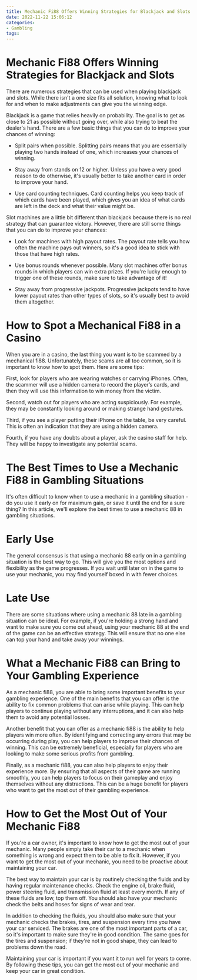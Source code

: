 ```yaml
---
title: Mechanic Fi88 Offers Winning Strategies for Blackjack and Slots
date: 2022-11-22 15:06:12
categories:
- Gambling
tags:
---
```



#  Mechanic Fi88 Offers Winning Strategies for Blackjack and Slots

There are numerous strategies that can be used when playing blackjack and slots. While there isn't a one size fits all solution, knowing what to look for and when to make adjustments can give you the winning edge.

Blackjack is a game that relies heavily on probability. The goal is to get as close to 21 as possible without going over, while also trying to beat the dealer's hand. There are a few basic things that you can do to improve your chances of winning:

- Split pairs when possible. Splitting pairs means that you are essentially playing two hands instead of one, which increases your chances of winning.

- Stay away from stands on 12 or higher. Unless you have a very good reason to do otherwise, it's usually better to take another card in order to improve your hand.

- Use card counting techniques. Card counting helps you keep track of which cards have been played, which gives you an idea of what cards are left in the deck and what their value might be.

Slot machines are a little bit different than blackjack because there is no real strategy that can guarantee victory. However, there are still some things that you can do to improve your chances:

- Look for machines with high payout rates. The payout rate tells you how often the machine pays out winners, so it's a good idea to stick with those that have high rates.

- Use bonus rounds whenever possible. Many slot machines offer bonus rounds in which players can win extra prizes. If you're lucky enough to trigger one of these rounds, make sure to take advantage of it!

- Stay away from progressive jackpots. Progressive jackpots tend to have lower payout rates than other types of slots, so it's usually best to avoid them altogether.

#  How to Spot a Mechanical Fi88 in a Casino 

When you are in a casino, the last thing you want is to be scammed by a mechanical fi88. Unfortunately, these scams are all too common, so it is important to know how to spot them. Here are some tips:

First, look for players who are wearing watches or carrying iPhones. Often, the scammer will use a hidden camera to record the player’s cards, and then they will use this information to win money from the victim.

Second, watch out for players who are acting suspiciously. For example, they may be constantly looking around or making strange hand gestures.

Third, if you see a player putting their iPhone on the table, be very careful. This is often an indication that they are using a hidden camera.

Fourth, if you have any doubts about a player, ask the casino staff for help. They will be happy to investigate any potential scams.

#  The Best Times to Use a Mechanic Fi88 in Gambling Situations

It's often difficult to know when to use a mechanic in a gambling situation - do you use it early on for maximum gain, or save it until the end for a sure thing? In this article, we'll explore the best times to use a mechanic 88 in gambling situations.

# Early Use

The general consensus is that using a mechanic 88 early on in a gambling situation is the best way to go. This will give you the most options and flexibility as the game progresses. If you wait until later on in the game to use your mechanic, you may find yourself boxed in with fewer choices.

# Late Use

There are some situations where using a mechanic 88 late in a gambling situation can be ideal. For example, if you're holding a strong hand and want to make sure you come out ahead, using your mechanic 88 at the end of the game can be an effective strategy. This will ensure that no one else can top your hand and take away your winnings.

#  What a Mechanic Fi88 can Bring to Your Gambling Experience 

As a mechanic fi88, you are able to bring some important benefits to your gambling experience. One of the main benefits that you can offer is the ability to fix common problems that can arise while playing. This can help players to continue playing without any interruptions, and it can also help them to avoid any potential losses.

Another benefit that you can offer as a mechanic fi88 is the ability to help players win more often. By identifying and correcting any errors that may be occurring during play, you can help players to improve their chances of winning. This can be extremely beneficial, especially for players who are looking to make some serious profits from gambling.

Finally, as a mechanic fi88, you can also help players to enjoy their experience more. By ensuring that all aspects of their game are running smoothly, you can help players to focus on their gameplay and enjoy themselves without any distractions. This can be a huge benefit for players who want to get the most out of their gambling experience.

#  How to Get the Most Out of Your Mechanic Fi88

If you're a car owner, it's important to know how to get the most out of your mechanic. Many people simply take their car to a mechanic when something is wrong and expect them to be able to fix it. However, if you want to get the most out of your mechanic, you need to be proactive about maintaining your car.

The best way to maintain your car is by routinely checking the fluids and by having regular maintenance checks. Check the engine oil, brake fluid, power steering fluid, and transmission fluid at least every month. If any of these fluids are low, top them off. You should also have your mechanic check the belts and hoses for signs of wear and tear.

In addition to checking the fluids, you should also make sure that your mechanic checks the brakes, tires, and suspension every time you have your car serviced. The brakes are one of the most important parts of a car, so it's important to make sure they're in good condition. The same goes for the tires and suspension; if they're not in good shape, they can lead to problems down the road.

Maintaining your car is important if you want it to run well for years to come. By following these tips, you can get the most out of your mechanic and keep your car in great condition.
